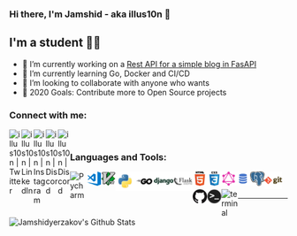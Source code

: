 ### Hi there, I'm Jamshid - aka illus10n 👋

## I'm a student 👨‍🎓
- 🔭 I’m currently working on a [Rest API for a simple blog in FasAPI](https://github.com/jamshidyerzakov/fastapi-blog)
- 🌱 I’m currently learning Go, Docker and CI/CD
- 👯 I’m looking to collaborate with anyone who wants
- 🥅 2020 Goals: Contribute more to Open Source projects

### Connect with me:

[<img align="left" alt="illus10n | Twitter" width="22px" src="https://cdn.jsdelivr.net/npm/simple-icons@v3/icons/twitter.svg" />][twitter]
[<img align="left" alt="illus10n | LinkedIn" width="22px" src="https://cdn.jsdelivr.net/npm/simple-icons@v3/icons/linkedin.svg" />][linkedin]
[<img align="left" alt="illus10n | Instagram" width="22px" src="https://cdn.jsdelivr.net/npm/simple-icons@v3/icons/instagram.svg" />][instagram]
[<img align="left" alt="illus10n | Discord" width="22px" src="https://cdn.jsdelivr.net/npm/simple-icons@v3/icons/discord.svg" />][discord]
[<img align="left" alt="illus10n | Discord" width="22px" src="https://cdn.jsdelivr.net/npm/simple-icons@v3/icons/telegram.svg" />][telegram]

<br />

### Languages and Tools:

<img align="left" alt="Pycharm" width="30px" src="https://external-preview.redd.it/68RuLLrsBdxbVJLxm3py3YoK6zX0aPIv3qttEhkb0_4.jpg?auto=webp&s=e2c12b1dc5be819f2f076f46454912a3c4bc3f2d" />

<img align="left" alt="Visual Studio Code" width="26px" src="https://raw.githubusercontent.com/github/explore/80688e429a7d4ef2fca1e82350fe8e3517d3494d/topics/visual-studio-code/visual-studio-code.png" />


<img align="left" alt="Vim" width="26px" src="https://raw.githubusercontent.com/github/explore/80688e429a7d4ef2fca1e82350fe8e3517d3494d/topics/vim/vim.png" />

<img align="left" alt="Python" width="35px" src="https://raw.githubusercontent.com/github/explore/80688e429a7d4ef2fca1e82350fe8e3517d3494d/topics/python/python.png" />

<img align="left" alt="Go" width="35px" src="https://raw.githubusercontent.com/github/explore/80688e429a7d4ef2fca1e82350fe8e3517d3494d/topics/go/go.png" />

<img align="left" alt="Django" width="35px" src="https://raw.githubusercontent.com/github/explore/80688e429a7d4ef2fca1e82350fe8e3517d3494d/topics/django/django.png" />


<img align="left" alt="Flask" width="35px" src="https://raw.githubusercontent.com/github/explore/80688e429a7d4ef2fca1e82350fe8e3517d3494d/topics/flask/flask.png" />

<img align="left" alt="HTML5" width="26px" src="https://raw.githubusercontent.com/github/explore/80688e429a7d4ef2fca1e82350fe8e3517d3494d/topics/html/html.png" />

<img align="left" alt="CSS3" width="26px" src="https://raw.githubusercontent.com/github/explore/80688e429a7d4ef2fca1e82350fe8e3517d3494d/topics/css/css.png" />

<img align="left" alt="GraphQL" width="26px" src="https://raw.githubusercontent.com/github/explore/80688e429a7d4ef2fca1e82350fe8e3517d3494d/topics/graphql/graphql.png" />

<img align="left" alt="SQL" width="26px" src="https://raw.githubusercontent.com/github/explore/80688e429a7d4ef2fca1e82350fe8e3517d3494d/topics/sql/sql.png" />


<img align="left" alt="PostgreSQL" width="26px" src="https://raw.githubusercontent.com/github/explore/80688e429a7d4ef2fca1e82350fe8e3517d3494d/topics/postgresql/postgresql.png" />

<img align="left" alt="Git" width="32px" src="https://raw.githubusercontent.com/github/explore/80688e429a7d4ef2fca1e82350fe8e3517d3494d/topics/git/git.png" />

<img align="left" alt="GitHub" width="26px" src="https://raw.githubusercontent.com/github/explore/78df643247d429f6cc873026c0622819ad797942/topics/github/github.png" />

<img align="left" alt="terminal" width="26px" src="https://raw.githubusercontent.com/github/explore/80688e429a7d4ef2fca1e82350fe8e3517d3494d/topics/terminal/terminal.png" />

<img align="left" alt="terminal" width="30px" src="https://seeklogo.com/images/N/nginx-logo-FF65602A76-seeklogo.com.png" />

<br />
<br />

---

<img align="left" alt="Jamshidyerzakov's Github Stats" src="https://github-readme-stats.codestackr.vercel.app/api?username=jamshidyerzakov&show_icons=true" />


[twitter]: https://twitter.com/illus10n1
[instagram]: https://www.instagram.com/_illus10n_/
[linkedin]: https://www.linkedin.com/in/jamshid-erzakov-7b40871b3/
[discord]: https://discord.com/channels/@me/741917181666918431
[telegram]: https://t.me/jamshidyerzakov/
